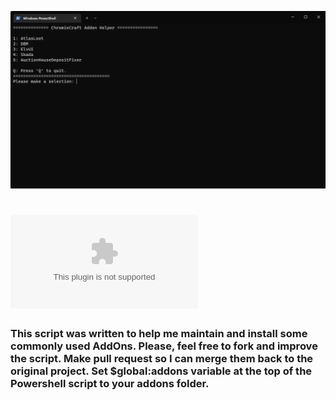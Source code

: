 
![ChromieCraft Addon Helper](unknown.png)
# ![Download](https://github.com/crborga/CC-AddOn-Helper/archive/refs/heads/main.zip)
### This script was written to help me maintain and install some commonly used AddOns. Please, feel free to fork and improve the script. Make pull request so I can merge them back to the original project. Set $global:addons variable at the top of the Powershell script to your addons folder.

